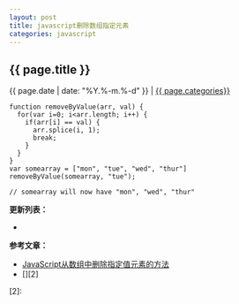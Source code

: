 ```yaml
---
layout: post
title: javascript删除数组指定元素
categories: javascript
---
```


## {{ page.title }}

{{ page.date | date: "%Y.%-m.%-d" }} | <a href="/archive#{{ page.categories }}">{{ page.categories}}</a>



```
function removeByValue(arr, val) {
  for(var i=0; i<arr.length; i++) {
    if(arr[i] == val) {
      arr.splice(i, 1);
      break;
    }
  }
}
var somearray = ["mon", "tue", "wed", "thur"]
removeByValue(somearray, "tue");

// somearray will now have "mon", "wed", "thur"
```

**更新列表：**

*



**参考文章：**

* [JavaScript从数组中删除指定值元素的方法][1]
* [][2]

[1]: https://blog.csdn.net/cocos2dGirl/article/details/50534829
[2]: 